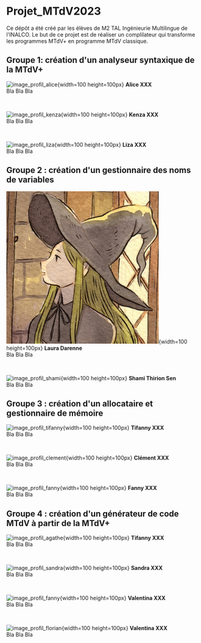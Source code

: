 # Projet_MTdV2023

Ce dépôt a été créé par les élèves de M2 TAL Ingénieurie Multilingue de l'INALCO. Le but de ce projet est de réaliser un complilateur qui transforme les programmes MTdV+ en programme MTdV classique.

## Groupe 1: création d'un analyseur syntaxique de la MTdV+

>>>
![image_profil_alice](images/alice.jpg){width=100 height=100px}
**Alice XXX** \
Bla Bla Bla
>>>

<br>

>>>
![image_profil_kenza](images/kenza.jpg){width=100 height=100px}
**Kenza XXX** \
Bla Bla Bla
>>> 

<br>

>>>
![image_profil_liza](images/liza.jpg){width=100 height=100px}
**Liza XXX** \
Bla Bla Bla
>>> 

## Groupe 2 : création d'un gestionnaire des noms de variables

>>>
![image_profil_laura](images/laura.jpg){width=100 height=100px}
**Laura Darenne** \
Bla Bla Bla
>>>

<br>

>>>
![image_profil_shami](images/shami.jpg){width=100 height=100px}
**Shami Thirion Sen** \
Bla Bla Bla
>>> 

## Groupe 3 : création d'un allocataire et gestionnaire de mémoire

>>>
![image_profil_tifanny](images/tifanny.jpg){width=100 height=100px}
**Tifanny XXX** \
Bla Bla Bla
>>>

<br>

>>>
![image_profil_clement](images/clement.jpg){width=100 height=100px}
**Clément XXX** \
Bla Bla Bla
>>> 

<br>

>>>
![image_profil_fanny](images/fanny.jpg){width=100 height=100px}
**Fanny XXX** \
Bla Bla Bla
>>> 

## Groupe 4 : création d'un générateur de code MTdV à partir de la MTdV+

>>>
![image_profil_agathe](images/agathe.jpg){width=100 height=100px}
**Tifanny XXX** \
Bla Bla Bla
>>>

<br>

>>>
![image_profil_sandra](images/sandra.jpg){width=100 height=100px}
**Sandra XXX** \
Bla Bla Bla
>>> 

<br>

>>>
![image_profil_fanny](images/valentina.jpg){width=100 height=100px}
**Valentina XXX** \
Bla Bla Bla
>>>

<br>

>>>
![image_profil_florian](images/florian.jpg){width=100 height=100px}
**Valentina XXX** \
Bla Bla Bla
>>> 